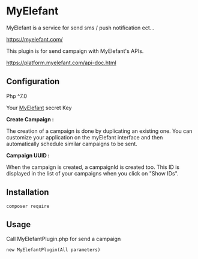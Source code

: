 # MyElefant

MyElefant is a service for send sms / push notification ect...

https://myelefant.com/

This plugin is for send campaign with MyElefant's APIs.

https://platform.myelefant.com/api-doc.html


## Configuration

Php ^7.0

Your  [MyElefant](https://platform.myelefant.com/user/options/) secret Key

**Create Campaign :**

The creation of a campaign is done by duplicating an existing one. You can customize your application on the myElefant interface and then automatically schedule similar campaigns to be sent.

**Campaign UUID :**

When the campaign is created, a campaignId is created too.
This ID is displayed in the list of your campaigns when you click on "Show IDs".

## Installation

    composer require 
## Usage

Call MyElefantPlugin.php for send a campaign


    new MyElefantPlugin(All parameters)

